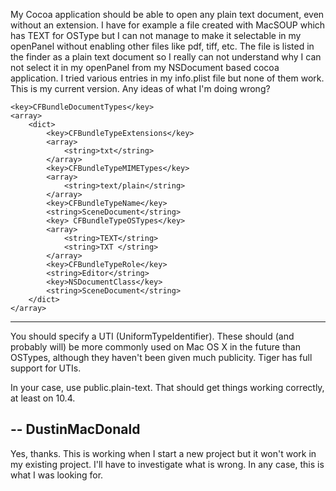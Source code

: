 My Cocoa application should be able to open any plain text document, even without an extension.
I have for example a file created with MacSOUP which has TEXT for OSType but I can not manage to make it selectable in my openPanel without enabling other files like pdf, tiff, etc.
The file is listed in the finder as a plain text document so I really can not understand why I can not select it in my openPanel from my NSDocument based cocoa application.
I tried various entries in my info.plist file but none of them work. This is my current version.
Any ideas of what I'm doing wrong?

    
	<key>CFBundleDocumentTypes</key>
	<array>
		<dict>
			<key>CFBundleTypeExtensions</key>
			<array>
				<string>txt</string>
			</array>
			<key>CFBundleTypeMIMETypes</key>
			<array>
				<string>text/plain</string>
			</array>
			<key>CFBundleTypeName</key>
			<string>SceneDocument</string>
			<key> CFBundleTypeOSTypes</key>
			<array>
				<string>TEXT</string>
				<string>TXT </string>
			</array>
			<key>CFBundleTypeRole</key>
			<string>Editor</string>
			<key>NSDocumentClass</key>
			<string>SceneDocument</string>
		</dict>
	</array>


----

You should specify a UTI (UniformTypeIdentifier). These should (and probably will) be more commonly used on Mac OS X in the future than OSTypes, although they haven't been given much publicity. Tiger has full support for UTIs. 

In your case, use public.plain-text. That should get things working correctly, at least on 10.4.

-- DustinMacDonald
----
Yes, thanks. 
This is working when I start a new project but it won't work in my existing project.
I'll have to investigate what is wrong.
In any case, this is what I was looking for.
